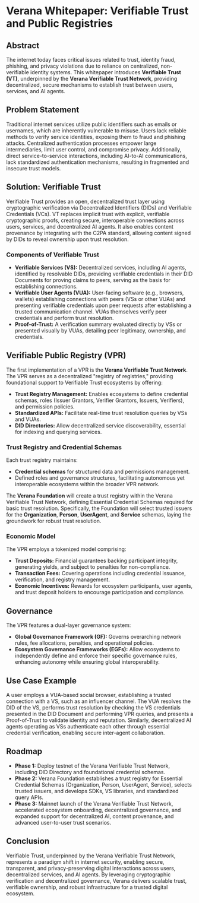 # Verana Whitepaper: Verifiable Trust and Public Registries

## Abstract

The internet today faces critical issues related to trust, identity fraud, phishing, and privacy violations due to reliance on centralized, non-verifiable identity systems. This whitepaper introduces **Verifiable Trust (VT)**, underpinned by the **Verana Verifiable Trust Network**, providing decentralized, secure mechanisms to establish trust between users, services, and AI agents.

## Problem Statement

Traditional internet services utilize public identifiers such as emails or usernames, which are inherently vulnerable to misuse. Users lack reliable methods to verify service identities, exposing them to fraud and phishing attacks. Centralized authentication processes empower large intermediaries, limit user control, and compromise privacy. Additionally, direct service-to-service interactions, including AI-to-AI communications, lack standardized authentication mechanisms, resulting in fragmented and insecure trust models.

## Solution: Verifiable Trust

Verifiable Trust provides an open, decentralized trust layer using cryptographic verification via Decentralized Identifiers (DIDs) and Verifiable Credentials (VCs). VT replaces implicit trust with explicit, verifiable cryptographic proofs, creating secure, interoperable connections across users, services, and decentralized AI agents. It also enables content provenance by integrating with the C2PA standard, allowing content signed by DIDs to reveal ownership upon trust resolution.

### Components of Verifiable Trust

- **Verifiable Services (VS):** Decentralized services, including AI agents, identified by resolvable DIDs, providing verifiable credentials in their DID Documents for proving claims to peers, serving as the basis for establishing connections.
- **Verifiable User Agents (VUA):** User-facing software (e.g., browsers, wallets) establishing connections with peers (VSs or other VUAs) and presenting verifiable credentials upon peer requests after establishing a trusted communication channel. VUAs themselves verify peer credentials and perform trust resolution.
- **Proof-of-Trust:** A verification summary evaluated directly by VSs or presented visually by VUAs, detailing peer legitimacy, ownership, and credentials.

## Verifiable Public Registry (VPR)

The first implementation of a VPR is the **Verana Verifiable Trust Network**. The VPR serves as a decentralized "registry of registries," providing foundational support to Verifiable Trust ecosystems by offering:

- **Trust Registry Management:** Enables ecosystems to define credential schemas, roles (Issuer Grantors, Verifier Grantors, Issuers, Verifiers), and permission policies.
- **Standardized APIs:** Facilitate real-time trust resolution queries by VSs and VUAs.
- **DID Directories:** Allow decentralized service discoverability, essential for indexing and querying services.

### Trust Registry and Credential Schemas

Each trust registry maintains:

- **Credential schemas** for structured data and permissions management.
- Defined roles and governance structures, facilitating autonomous yet interoperable ecosystems within the broader VPR network.

The **Verana Foundation** will create a trust registry within the Verana Verifiable Trust Network, defining Essential Credential Schemas required for basic trust resolution. Specifically, the Foundation will select trusted issuers for the **Organization**, **Person**, **UserAgent**, and **Service** schemas, laying the groundwork for robust trust resolution.

### Economic Model

The VPR employs a tokenized model comprising:

- **Trust Deposits:** Financial guarantees backing participant integrity, generating yields, and subject to penalties for non-compliance.
- **Transaction Fees:** Covering operations including credential issuance, verification, and registry management.
- **Economic Incentives:** Rewards for ecosystem participants, user agents, and trust deposit holders to encourage participation and compliance.

## Governance

The VPR features a dual-layer governance system:

- **Global Governance Framework (GF):** Governs overarching network rules, fee allocations, penalties, and operational policies.
- **Ecosystem Governance Frameworks (EGFs):** Allow ecosystems to independently define and enforce their specific governance rules, enhancing autonomy while ensuring global interoperability.

## Use Case Example

A user employs a VUA-based social browser, establishing a trusted connection with a VS, such as an influencer channel. The VUA resolves the DID of the VS, performs trust resolution by checking the VS credentials presented in the DID Document and performing VPR queries, and presents a Proof-of-Trust to validate identity and reputation. Similarly, decentralized AI agents operating as VSs authenticate each other through essential credential verification, enabling secure inter-agent collaboration.

## Roadmap

- **Phase 1:** Deploy testnet of the Verana Verifiable Trust Network, including DID Directory and foundational credential schemas.
- **Phase 2:** Verana Foundation establishes a trust registry for Essential Credential Schemas (Organization, Person, UserAgent, Service), selects trusted issuers, and develops SDKs, VS libraries, and standardized query APIs.
- **Phase 3:** Mainnet launch of the Verana Verifiable Trust Network, accelerated ecosystem onboarding, decentralized governance, and expanded support for decentralized AI, content provenance, and advanced user-to-user trust scenarios.

## Conclusion

Verifiable Trust, underpinned by the Verana Verifiable Trust Network, represents a paradigm shift in internet security, enabling secure, transparent, and privacy-preserving digital interactions across users, decentralized services, and AI agents. By leveraging cryptographic verification and decentralized governance, Verana delivers scalable trust, verifiable ownership, and robust infrastructure for a trusted digital ecosystem.